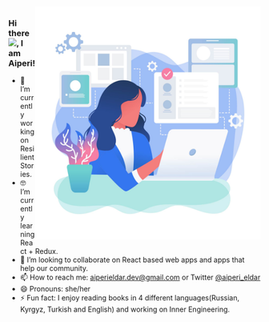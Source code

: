 
<img align="right" src="https://github.com/aiperieldar/aiperieldar/blob/master/female-developer-vector.jpg" alt="popo" width=450px height=465px/>

### Hi there <img src="https://raw.githubusercontent.com/MartinHeinz/MartinHeinz/master/wave.gif" width="30px">, I am Aiperi!


- 🔭 I’m currently working on Resilient Stories.
- 🤓 I’m currently learning React + Redux.
- 👯 I’m looking to collaborate on React based web apps and apps that help our community.
- 📫 How to reach me: aiperieldar.dev@gmail.com or Twitter [@aiperi_eldar](twitter.com/aiperi_eldar)
- 😄 Pronouns: she/her
- ⚡ Fun fact: I enjoy reading books in 4 different languages(Russian, Kyrgyz, Turkish and English) and working on Inner Engineering.  
